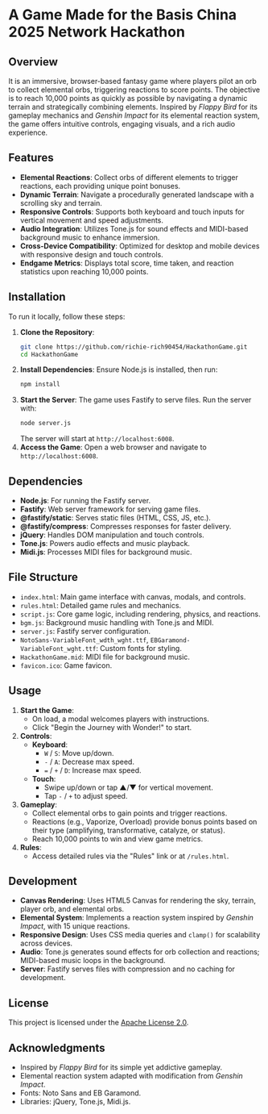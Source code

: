 # A Game Made for the Basis China 2025 Network Hackathon
## Overview
It is an immersive, browser-based fantasy game where players pilot an orb to collect elemental orbs, triggering reactions to score points. The objective is to reach 10,000 points as quickly as possible by navigating a dynamic terrain and strategically combining elements. Inspired by *Flappy Bird* for its gameplay mechanics and *Genshin Impact* for its elemental reaction system, the game offers intuitive controls, engaging visuals, and a rich audio experience.
## Features
- **Elemental Reactions**: Collect orbs of different elements to trigger reactions, each providing unique point bonuses.
- **Dynamic Terrain**: Navigate a procedurally generated landscape with a scrolling sky and terrain.
- **Responsive Controls**: Supports both keyboard and touch inputs for vertical movement and speed adjustments.
- **Audio Integration**: Utilizes Tone.js for sound effects and MIDI-based background music to enhance immersion.
- **Cross-Device Compatibility**: Optimized for desktop and mobile devices with responsive design and touch controls.
- **Endgame Metrics**: Displays total score, time taken, and reaction statistics upon reaching 10,000 points.
## Installation
To run it locally, follow these steps:
1. **Clone the Repository**:
   ```bash
   git clone https://github.com/richie-rich90454/HackathonGame.git
   cd HackathonGame
   ```
2. **Install Dependencies**:
   Ensure Node.js is installed, then run:
   ```bash
   npm install
   ```
3. **Start the Server**:
   The game uses Fastify to serve files. Run the server with:
   ```bash
   node server.js
   ```
   The server will start at `http://localhost:6008`.
4. **Access the Game**:
   Open a web browser and navigate to `http://localhost:6008`.
## Dependencies
- **Node.js**: For running the Fastify server.
- **Fastify**: Web server framework for serving game files.
- **@fastify/static**: Serves static files (HTML, CSS, JS, etc.).
- **@fastify/compress**: Compresses responses for faster delivery.
- **jQuery**: Handles DOM manipulation and touch controls.
- **Tone.js**: Powers audio effects and music playback.
- **Midi.js**: Processes MIDI files for background music.
## File Structure
- `index.html`: Main game interface with canvas, modals, and controls.
- `rules.html`: Detailed game rules and mechanics.
- `script.js`: Core game logic, including rendering, physics, and reactions.
- `bgm.js`: Background music handling with Tone.js and MIDI.
- `server.js`: Fastify server configuration.
- `NotoSans-VariableFont_wdth_wght.ttf`, `EBGaramond-VariableFont_wght.ttf`: Custom fonts for styling.
- `HackathonGame.mid`: MIDI file for background music.
- `favicon.ico`: Game favicon.
## Usage
1. **Start the Game**:
   - On load, a modal welcomes players with instructions.
   - Click "Begin the Journey with Wonder!" to start.
2. **Controls**:
   - **Keyboard**:
     - `W` / `S`: Move up/down.
     - `-` / `A`: Decrease max speed.
     - `=` / `+` / `D`: Increase max speed.
   - **Touch**:
     - Swipe up/down or tap ▲/▼ for vertical movement.
     - Tap `-` / `+` to adjust speed.
3. **Gameplay**:
   - Collect elemental orbs to gain points and trigger reactions.
   - Reactions (e.g., Vaporize, Overload) provide bonus points based on their type (amplifying, transformative, catalyze, or status).
   - Reach 10,000 points to win and view game metrics.
4. **Rules**:
   - Access detailed rules via the "Rules" link or at `/rules.html`.
## Development
- **Canvas Rendering**: Uses HTML5 Canvas for rendering the sky, terrain, player orb, and elemental orbs.
- **Elemental System**: Implements a reaction system inspired by *Genshin Impact*, with 15 unique reactions.
- **Responsive Design**: Uses CSS media queries and `clamp()` for scalability across devices.
- **Audio**: Tone.js generates sound effects for orb collection and reactions; MIDI-based music loops in the background.
- **Server**: Fastify serves files with compression and no caching for development.
## License
This project is licensed under the [Apache License 2.0](https://www.apache.org/licenses/LICENSE-2.0).
## Acknowledgments
- Inspired by *Flappy Bird* for its simple yet addictive gameplay.
- Elemental reaction system adapted with modification from *Genshin Impact*.
- Fonts: Noto Sans and EB Garamond.
- Libraries: jQuery, Tone.js, Midi.js.
